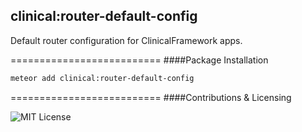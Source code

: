 ## clinical:router-default-config

Default router configuration for ClinicalFramework apps.


==========================
####Package Installation  

````bash
meteor add clinical:router-default-config
````

==========================
####Contributions & Licensing  

![MIT License](https://img.shields.io/badge/license-MIT-blue.svg)
